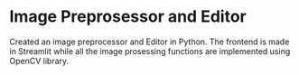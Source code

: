 # Image Preprosessor and Editor

Created an image preprocessor and Editor in Python.
The frontend is made in Streamlit while all the image prosessing functions are implemented using OpenCV library.
